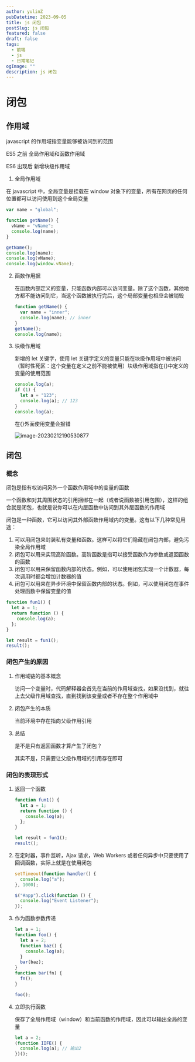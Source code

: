```yaml
---
author: yulinZ
pubDatetime: 2023-09-05
title: js 闭包
postSlug: js 闭包
featured: false
draft: false
tags:
  - 前端
  - js
  - 日常笔记
ogImage: ""
description: js 闭包
---
```


# 闭包

## 作用域

javascript 的作用域指变量能够被访问到的范围

ES5 之前 全局作用域和函数作用域

ES6 出现后 新增块级作用域

1.  全局作用域

在 javascript 中，全局变量是挂载在 window 对象下的变量，所有在网页的任何位置都可以访问使用到这个全局变量

```js
var name = "global";

function getName() {
  vName = "vName";
  console.log(name);
}

getName();
console.log(name);
console.log(vName);
console.log(window.vName);
```

2. 函数作用据

   在函数内部定义的变量，只能函数内部可以访问变量。除了这个函数，其他地方都不能访问到它，当这个函数被执行完后，这个局部变量也相应会被销毁

   ```js
   function getName() {
     var name = "inner";
     console.log(name); // inner
   }
   getName();
   console.log(name);
   ```

3. 块级作用域

   新增的 let 关键字，使用 let 关键字定义的变量只能在块级作用域中被访问（暂时性死区：这个变量在定义之前不能被使用）块级作用域指在{}中定义的变量的使用范围

   ```js
   console.log(a);
   if (1) {
     let a = "123";
     console.log(a); // 123
   }
   console.log(a);
   ```

   在{}外面使用变量会报错

   ![image-20230212190530877](https://gitee.com/yulinzhu/pic-window/raw/master/image-20230212190530877.png)

## 闭包

### 概念

闭包是指有权访问另外一个函数作用域中的变量的函数

一个函数和对其周围状态的引用捆绑在一起（或者说函数被引用包围），这样的组合就是闭包，也就是说你可以在内层函数中访问到其外层函数的作用域

闭包是一种函数，它可以访问其外部函数作用域内的变量。这有以下几种常见用途：

1. 可以用闭包来封装私有变量和函数。这样可以将它们隐藏在闭包内部，避免污染全局作用域
2. 闭包可以用来实现高阶函数。高阶函数是指可以接受函数作为参数或返回函数的函数
3. 闭包可以用来保留函数内部的状态。例如，可以使用闭包实现一个计数器，每次调用时都会增加计数器的值
4. 闭包可以用来在异步环境中保留函数内部的状态。例如，可以使用闭包在事件处理函数中保留变量的值

```js
function fun1() {
  let a = 1;
  return function () {
    console.log(a);
  };
}

let result = fun1();
result();
```

### 闭包产生的原因

1. 作用域链的基本概念

   访问一个变量时，代码解释器会首先在当前的作用域查找，如果没找到，就往上去父级作用域查找，直到找到该变量或者不存在整个作用域中

2. 闭包产生的本质

   当前环境中存在指向父级作用引用

3. 总结

   是不是只有返回函数才算产生了闭包？

   其实不是，只需要让父级作用域的引用存在即可

### 闭包的表现形式

1. 返回一个函数

   ```js
   function fun1() {
     let a = 1;
     return function () {
       console.log(a);
     };
   }

   let result = fun1();
   result();
   ```

2. 在定时器，事件监听，Ajax 请求，Web Workers 或者任何异步中只要使用了回调函数，实际上就是在使用闭包

   ```js
   setTimeout(function handler() {
     console.log("a");
   }, 1000);

   $("#app").click(function () {
     console.log("Event Listener");
   });
   ```

3. 作为函数参数传递

   ```js
   let a = 1;
   function foo() {
     let a = 2;
     function baz() {
       console.log(a);
     }
     bar(baz);
   }
   function bar(fn) {
     fn();
   }

   foo();
   ```

4. 立即执行函数

   保存了全局作用域（window）和当前函数的作用域，因此可以输出全局的变量

   ```js
   let a = 2;
   (function IIFE() {
     console.log(a); // 输出2
   })();
   ```
